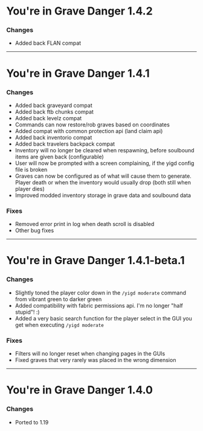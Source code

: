# You're in Grave Danger 1.4.2

### Changes
 - Added back FLAN compat

---

# You're in Grave Danger 1.4.1

### Changes
 - Added back graveyard compat
 - Added back ftb chunks compat
 - Added back levelz compat
 - Commands can now restore/rob graves based on coordinates
 - Added compat with common protection api (land claim api)
 - Added back inventorio compat
 - Added back travelers backpack compat
 - Inventory will no longer be cleared when respawning, before soulbound items are given back (configurable)
 - User will now be prompted with a screen complaining, if the yigd config file is broken
 - Graves can now be configured as of what will cause them to generate. Player death or when the inventory would usually drop (both still when player dies)
 - Improved modded inventory storage in grave data and soulbound data

### Fixes
 - Removed error print in log when death scroll is disabled
 - Other bug fixes

---

# You're in Grave Danger 1.4.1-beta.1

### Changes
- Slightly toned the player color down in the `/yigd moderate` command from vibrant green to darker green
- Added compatibility with fabric permissions api. I'm no longer "half stupid"! :)
- Added a very basic search function for the player select in the GUI you get when executing `/yigd moderate`

### Fixes
- Filters will no longer reset when changing pages in the GUIs
- Fixed graves that very rarely was placed in the wrong dimension

---

# You're in Grave Danger 1.4.0

### Changes
 - Ported to 1.19